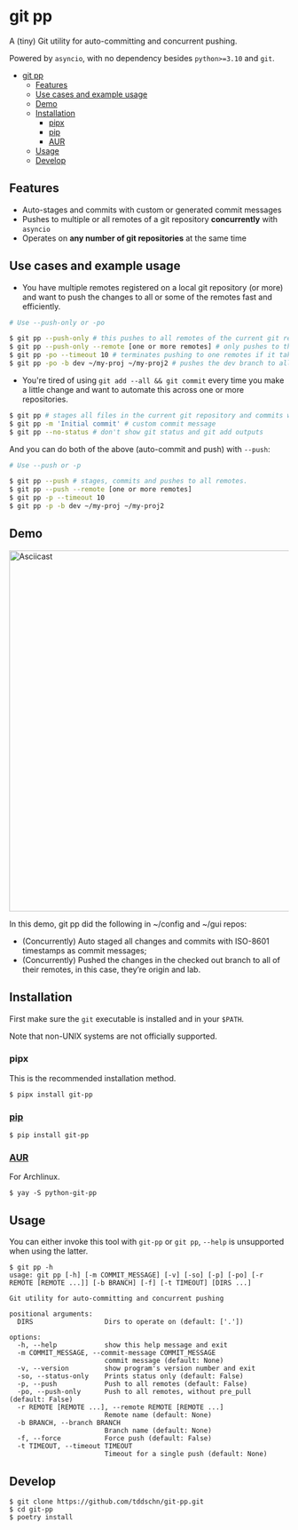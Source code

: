 # git pp

A (tiny) Git utility for auto-committing and concurrent pushing.

Powered by `asyncio`, with no dependency besides `python>=3.10` and `git`.

- [git pp](#git-pp)
  - [Features](#features)
  - [Use cases and example usage](#use-cases-and-example-usage)
  - [Demo](#demo)
  - [Installation](#installation)
    - [pipx](#pipx)
    - [pip](#pip)
    - [AUR](#aur)
  - [Usage](#usage)
  - [Develop](#develop)
## Features
- Auto-stages and commits with custom or generated commit messages
- Pushes to multiple or all remotes of a git repository **concurrently** with `asyncio`
- Operates on **any number of git repositories** at the same time

## Use cases and example usage
- You have multiple remotes registered on a local git repository (or more)
and want to push the changes to all or some of the remotes fast and efficiently.

```bash
# Use --push-only or -po

$ git pp --push-only # this pushes to all remotes of the current git repository, does not stages or commits
$ git pp --push-only --remote [one or more remotes] # only pushes to the specified remotes
$ git pp -po --timeout 10 # terminates pushing to one remotes if it takes more than 10 seconds
$ git pp -po -b dev ~/my-proj ~/my-proj2 # pushes the dev branch to all remotes in ~/my-proj and ~/my-proj2 repository
```

- You're tired of using `git add --all && git commit` every time you make a little change
and want to automate this across one or more repositories.

```bash
$ git pp # stages all files in the current git repository and commits with a timestamp as the commit message
$ git pp -m 'Initial commit' # custom commit message
$ git pp --no-status # don't show git status and git add outputs
```

And you can do both of the above (auto-commit and push) with `--push`:
```bash
# Use --push or -p

$ git pp --push # stages, commits and pushes to all remotes.
$ git pp --push --remote [one or more remotes]
$ git pp -p --timeout 10
$ git pp -p -b dev ~/my-proj ~/my-proj2
```

## Demo

<!-- [![asciicast](https://asciinema.org/a/487579.png)](https://asciinema.org/a/487579) -->
<!-- <a href="https://asciinema.org/a/487579"><img src="https://asciinema.org/a/487579.png" alt="asciicast" style="width:500px;height:300px;"></a> -->
<a href="https://asciinema.org/a/487579"><img src="https://asciinema.org/a/487579.svg" alt="Asciicast" width="650"/></a>

In this demo, git pp did the following in \~/config and \~/gui repos:

- (Concurrently) Auto staged all changes and commits with ISO-8601 timestamps as commit messages;
- (Concurrently) Pushed the changes in the checked out branch to all of their remotes, in this case, they’re origin and lab.

## Installation

First make sure the `git` executable is installed and in your `$PATH`.

Note that non-UNIX systems are not officially supported.

### pipx

This is the recommended installation method.

```
$ pipx install git-pp
```

### [pip](https://pypi.org/project/git-pp/)
```
$ pip install git-pp
```

### [AUR](https://aur.archlinux.org/packages/python-git-pp)
For Archlinux.
```
$ yay -S python-git-pp
```


## Usage

You can either invoke this tool with `git-pp` or `git pp`,
`--help` is unsupported when using the latter.

```
$ git pp -h
usage: git pp [-h] [-m COMMIT_MESSAGE] [-v] [-so] [-p] [-po] [-r REMOTE [REMOTE ...]] [-b BRANCH] [-f] [-t TIMEOUT] [DIRS ...]

Git utility for auto-committing and concurrent pushing

positional arguments:
  DIRS                  Dirs to operate on (default: ['.'])

options:
  -h, --help            show this help message and exit
  -m COMMIT_MESSAGE, --commit-message COMMIT_MESSAGE
                        commit message (default: None)
  -v, --version         show program's version number and exit
  -so, --status-only    Prints status only (default: False)
  -p, --push            Push to all remotes (default: False)
  -po, --push-only      Push to all remotes, without pre_pull (default: False)
  -r REMOTE [REMOTE ...], --remote REMOTE [REMOTE ...]
                        Remote name (default: None)
  -b BRANCH, --branch BRANCH
                        Branch name (default: None)
  -f, --force           Force push (default: False)
  -t TIMEOUT, --timeout TIMEOUT
                        Timeout for a single push (default: None)
```

## Develop
```
$ git clone https://github.com/tddschn/git-pp.git
$ cd git-pp
$ poetry install
```